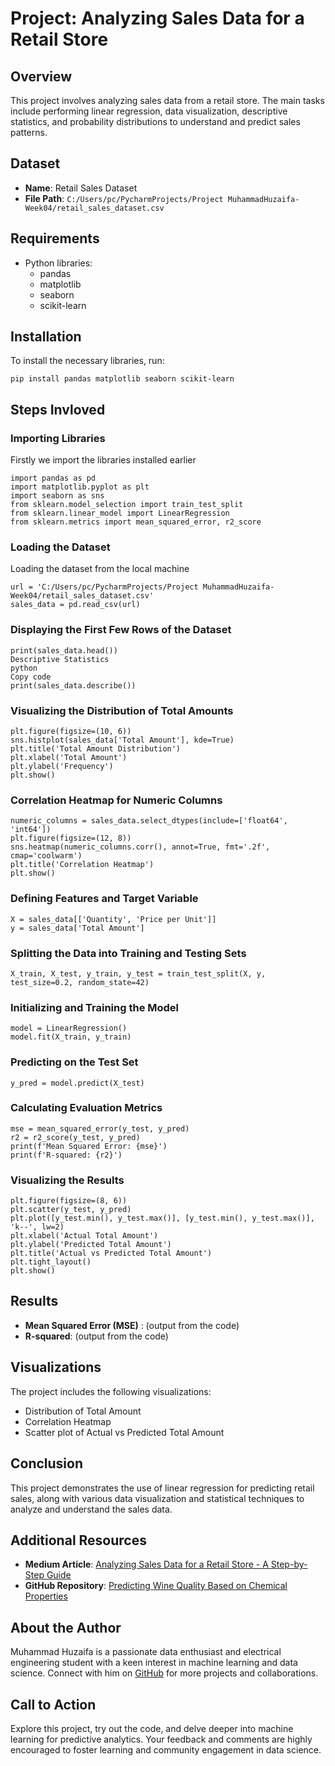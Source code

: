 # Project: Analyzing Sales Data for a Retail Store

## Overview
This project involves analyzing sales data from a retail store. The main tasks include performing linear regression, data visualization, descriptive statistics, and probability distributions to understand and predict sales patterns.

## Dataset
- **Name**: Retail Sales Dataset
- **File Path**: `C:/Users/pc/PycharmProjects/Project MuhammadHuzaifa-Week04/retail_sales_dataset.csv`

## Requirements
- Python libraries:
  - pandas
  - matplotlib
  - seaborn
  - scikit-learn

## Installation
To install the necessary libraries, run:

    pip install pandas matplotlib seaborn scikit-learn

## Steps Invloved

### Importing Libraries
Firstly we import the libraries installed earlier

    import pandas as pd
    import matplotlib.pyplot as plt
    import seaborn as sns
    from sklearn.model_selection import train_test_split
    from sklearn.linear_model import LinearRegression
    from sklearn.metrics import mean_squared_error, r2_score

### Loading the Dataset
Loading the dataset from the local machine

    url = 'C:/Users/pc/PycharmProjects/Project MuhammadHuzaifa-Week04/retail_sales_dataset.csv'
    sales_data = pd.read_csv(url)

### Displaying the First Few Rows of the Dataset

    print(sales_data.head())
    Descriptive Statistics
    python
    Copy code
    print(sales_data.describe())

### Visualizing the Distribution of Total Amounts
    plt.figure(figsize=(10, 6))
    sns.histplot(sales_data['Total Amount'], kde=True)
    plt.title('Total Amount Distribution')
    plt.xlabel('Total Amount')
    plt.ylabel('Frequency')
    plt.show()
    
### Correlation Heatmap for Numeric Columns
    numeric_columns = sales_data.select_dtypes(include=['float64', 'int64'])
    plt.figure(figsize=(12, 8))
    sns.heatmap(numeric_columns.corr(), annot=True, fmt='.2f', cmap='coolwarm')
    plt.title('Correlation Heatmap')
    plt.show()
### Defining Features and Target Variable
    X = sales_data[['Quantity', 'Price per Unit']]
    y = sales_data['Total Amount']

### Splitting the Data into Training and Testing Sets
    X_train, X_test, y_train, y_test = train_test_split(X, y, test_size=0.2, random_state=42)
### Initializing and Training the Model
    model = LinearRegression()
    model.fit(X_train, y_train)
### Predicting on the Test Set
    y_pred = model.predict(X_test)
### Calculating Evaluation Metrics
    mse = mean_squared_error(y_test, y_pred)
    r2 = r2_score(y_test, y_pred)
    print(f'Mean Squared Error: {mse}')
    print(f'R-squared: {r2}')
### Visualizing the Results
    plt.figure(figsize=(8, 6))
    plt.scatter(y_test, y_pred)
    plt.plot([y_test.min(), y_test.max()], [y_test.min(), y_test.max()], 'k--', lw=2)
    plt.xlabel('Actual Total Amount')
    plt.ylabel('Predicted Total Amount')
    plt.title('Actual vs Predicted Total Amount')
    plt.tight_layout()
    plt.show()
## Results
  - **Mean Squared Error (MSE)** : (output from the code)
  - **R-squared**: (output from the code)
## Visualizations
The project includes the following visualizations:

  - Distribution of Total Amount
  - Correlation Heatmap
  - Scatter plot of Actual vs Predicted Total Amount

## Conclusion
This project demonstrates the use of linear regression for predicting retail sales, along with various data visualization and statistical techniques to analyze and understand the sales data.

## Additional Resources

- **Medium Article**: [Analyzing Sales Data for a Retail Store - A Step-by-Step Guide](https://medium.com/@neurocybex/predicting-wine-quality-using-machine-learning-a-step-by-step-guide-aca994bbc128)
- **GitHub Repository**: [Predicting Wine Quality Based on Chemical Properties](https://github.com/WAJIHAALI1070/100DaysofBytewise/tree/main/Project%20WajihaAli-Week04)

## About the Author
Muhammad Huzaifa is a passionate data enthusiast and electrical engineering student with a keen interest in machine learning and data science. Connect with him on [GitHub](https://github.com/WAJIHAALI1070) for more projects and collaborations.


## Call to Action
Explore this project, try out the code, and delve deeper into machine learning for predictive analytics. Your feedback and comments are highly encouraged to foster learning and community engagement in data science.
